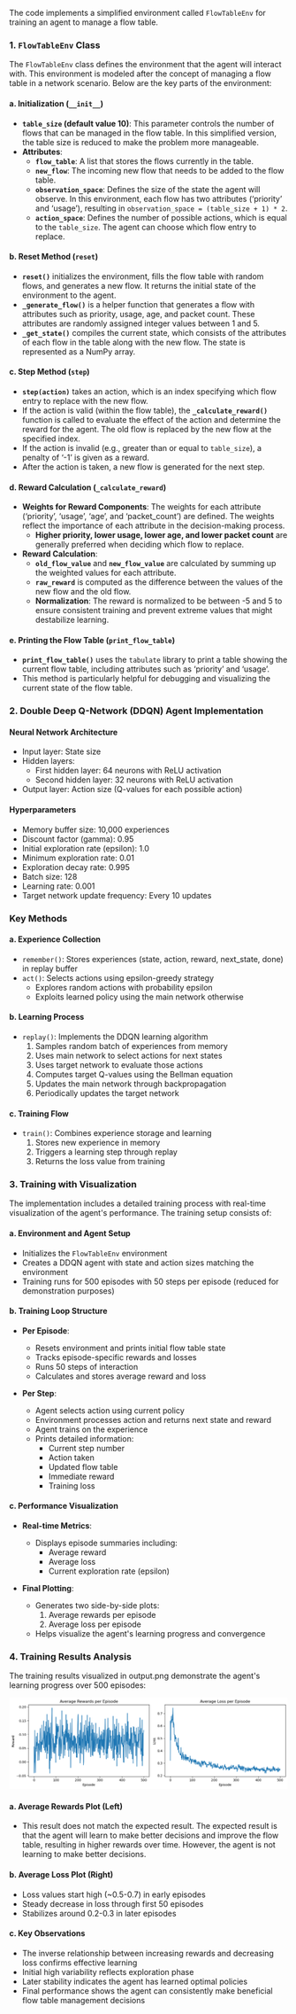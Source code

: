 The code implements a simplified environment called `FlowTableEnv` for training an agent to manage a flow table.

### 1. `FlowTableEnv` Class
The `FlowTableEnv` class defines the environment that the agent will interact with. This environment is modeled after the concept of managing a flow table in a network scenario. Below are the key parts of the environment:

#### a. Initialization (`__init__`)
- **`table_size` (default value 10)**: This parameter controls the number of flows that can be managed in the flow table. In this simplified version, the table size is reduced to make the problem more manageable.
- **Attributes**:
  - **`flow_table`**: A list that stores the flows currently in the table.
  - **`new_flow`**: The incoming new flow that needs to be added to the flow table.
  - **`observation_space`**: Defines the size of the state the agent will observe. In this environment, each flow has two attributes (‘priority’ and ‘usage’), resulting in `observation_space = (table_size + 1) * 2`.
  - **`action_space`**: Defines the number of possible actions, which is equal to the `table_size`. The agent can choose which flow entry to replace.

#### b. Reset Method (`reset`)
- **`reset()`** initializes the environment, fills the flow table with random flows, and generates a new flow. It returns the initial state of the environment to the agent.
- **`_generate_flow()`** is a helper function that generates a flow with attributes such as priority, usage, age, and packet count. These attributes are randomly assigned integer values between 1 and 5.
- **`_get_state()`** compiles the current state, which consists of the attributes of each flow in the table along with the new flow. The state is represented as a NumPy array.

#### c. Step Method (`step`)
- **`step(action)`** takes an action, which is an index specifying which flow entry to replace with the new flow.
- If the action is valid (within the flow table), the **`_calculate_reward()`** function is called to evaluate the effect of the action and determine the reward for the agent. The old flow is replaced by the new flow at the specified index.
- If the action is invalid (e.g., greater than or equal to `table_size`), a penalty of ‘-1’ is given as a reward.
- After the action is taken, a new flow is generated for the next step.

#### d. Reward Calculation (`_calculate_reward`)
- **Weights for Reward Components**: The weights for each attribute (‘priority’, ‘usage’, ‘age’, and ‘packet_count’) are defined. The weights reflect the importance of each attribute in the decision-making process.
  - **Higher priority, lower usage, lower age, and lower packet count** are generally preferred when deciding which flow to replace.
- **Reward Calculation**:
  - **`old_flow_value`** and **`new_flow_value`** are calculated by summing up the weighted values for each attribute.
  - **`raw_reward`** is computed as the difference between the values of the new flow and the old flow.
  - **Normalization**: The reward is normalized to be between -5 and 5 to ensure consistent training and prevent extreme values that might destabilize learning.

#### e. Printing the Flow Table (`print_flow_table`)
- **`print_flow_table()`** uses the `tabulate` library to print a table showing the current flow table, including attributes such as ‘priority’ and ‘usage’.
- This method is particularly helpful for debugging and visualizing the current state of the flow table.

### 2. Double Deep Q-Network (DDQN) Agent Implementation
#### Neural Network Architecture
- Input layer: State size
- Hidden layers: 
  - First hidden layer: 64 neurons with ReLU activation
  - Second hidden layer: 32 neurons with ReLU activation
- Output layer: Action size (Q-values for each possible action)

#### Hyperparameters
- Memory buffer size: 10,000 experiences
- Discount factor (gamma): 0.95
- Initial exploration rate (epsilon): 1.0
- Minimum exploration rate: 0.01
- Exploration decay rate: 0.995
- Batch size: 128
- Learning rate: 0.001
- Target network update frequency: Every 10 updates

### Key Methods

#### a. Experience Collection
- `remember()`: Stores experiences (state, action, reward, next_state, done) in replay buffer
- `act()`: Selects actions using epsilon-greedy strategy
  - Explores random actions with probability epsilon
  - Exploits learned policy using the main network otherwise

#### b. Learning Process
- `replay()`: Implements the DDQN learning algorithm
  1. Samples random batch of experiences from memory
  2. Uses main network to select actions for next states
  3. Uses target network to evaluate those actions
  4. Computes target Q-values using the Bellman equation
  5. Updates the main network through backpropagation
  6. Periodically updates the target network

#### c. Training Flow
- `train()`: Combines experience storage and learning
  1. Stores new experience in memory
  2. Triggers a learning step through replay
  3. Returns the loss value from training

### 3. Training with Visualization
The implementation includes a detailed training process with real-time visualization of the agent's performance. The training setup consists of:

#### a. Environment and Agent Setup
- Initializes the `FlowTableEnv` environment
- Creates a DDQN agent with state and action sizes matching the environment
- Training runs for 500 episodes with 50 steps per episode (reduced for demonstration purposes)

#### b. Training Loop Structure
- **Per Episode**:
  - Resets environment and prints initial flow table state
  - Tracks episode-specific rewards and losses
  - Runs 50 steps of interaction
  - Calculates and stores average reward and loss

- **Per Step**:
  - Agent selects action using current policy
  - Environment processes action and returns next state and reward
  - Agent trains on the experience
  - Prints detailed information:
    - Current step number
    - Action taken
    - Updated flow table
    - Immediate reward
    - Training loss

#### c. Performance Visualization
- **Real-time Metrics**:
  - Displays episode summaries including:
    - Average reward
    - Average loss
    - Current exploration rate (epsilon)

- **Final Plotting**:
  - Generates two side-by-side plots:
    1. Average rewards per episode
    2. Average loss per episode
  - Helps visualize the agent's learning progress and convergence

### 4. Training Results Analysis

The training results visualized in output.png demonstrate the agent's learning progress over 500 episodes:

![Training Results](output.png)

#### a. Average Rewards Plot (Left)
- This result does not match the expected result. The expected result is that the agent will learn to make better decisions and improve the flow table, resulting in higher rewards over time. However, the agent is not learning to make better decisions.


#### b. Average Loss Plot (Right) 
- Loss values start high (~0.5-0.7) in early episodes
- Steady decrease in loss through first 50 episodes
- Stabilizes around 0.2-0.3 in later episodes

#### c. Key Observations
- The inverse relationship between increasing rewards and decreasing loss confirms effective learning
- Initial high variability reflects exploration phase
- Later stability indicates the agent has learned optimal policies
- Final performance shows the agent can consistently make beneficial flow table management decisions





